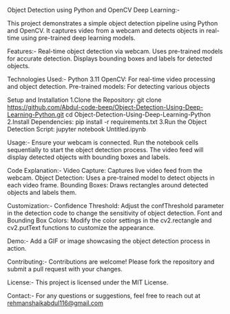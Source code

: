 Object Detection using Python and OpenCV Deep Learning:-

This project demonstrates a simple object detection pipeline using Python and OpenCV.
It captures video from a webcam and detects objects in real-time using pre-trained deep learning models.

Features:-
Real-time object detection via webcam.
Uses pre-trained models for accurate detection.
Displays bounding boxes and labels for detected objects.

Technologies Used:-
Python 3.11
OpenCV: For real-time video processing and object detection.
Pre-trained models: For detecting various objects

Setup and Installation
1.Clone the Repository: git clone https://github.com/Abdul-code-beep/Object-Detection-Using-Deep-Learning-Python.git
cd Object-Detection-Using-Deep-Learning-Python
2.Install Dependencies: pip install -r requirements.txt
3.Run the Object Detection Script: jupyter notebook Untitled.ipynb

Usage:-
Ensure your webcam is connected.
Run the notebook cells sequentially to start the object detection process.
The video feed will display detected objects with bounding boxes and labels.

Code Explanation:-
Video Capture: Captures live video feed from the webcam.
Object Detection: Uses a pre-trained model to detect objects in each video frame.
Bounding Boxes: Draws rectangles around detected objects and labels them.

Customization:-
Confidence Threshold: Adjust the confThreshold parameter in the detection code to change the sensitivity of object detection.
Font and Bounding Box Colors: Modify the color settings in the cv2.rectangle and cv2.putText functions to customize the appearance.

Demo:-
Add a GIF or image showcasing the object detection process in action.

Contributing:-
Contributions are welcome! Please fork the repository and submit a pull request with your changes.

License:-
This project is licensed under the MIT License.

Contact:-
For any questions or suggestions, feel free to reach out at rehmanshaikabdul116@gmail.com 

